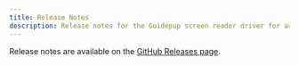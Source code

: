 ```yaml
---
title: Release Notes
description: Release notes for the Guidepup screen reader driver for accessibility automation testing.
---
```


Release notes are available on the [GitHub Releases page](https://github.com/guidepup/guidepup/releases).
